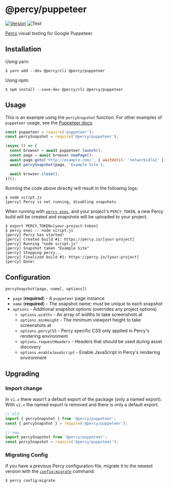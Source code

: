 # @percy/puppeteer
[![Version](https://img.shields.io/npm/v/@percy/puppeteer.svg)](https://npmjs.org/package/@percy/puppeteer)
![Test](https://github.com/percy/percy-puppeteer/workflows/Test/badge.svg)

[Percy](https://percy.io) visual testing for Google Puppeteer.

## Installation

Using yarn:

```sh-session
$ yarn add --dev @percy/cli @percy/puppeteer
```

Using npm:

```sh-session
$ npm install --save-dev @percy/cli @percy/puppeteer
```

## Usage

This is an example using the `percySnapshot` function. For other examples of `puppeteer`
usage, see the [Puppeteer docs](https://pptr.dev).

```javascript
const puppeteer = require('puppeteer');
const percySnapshot = require('@percy/puppeteer');

(async () => {
  const browser = await puppeteer.launch();
  const page = await browser.newPage();
  await page.goto('http://example.com/', { waitUntil: 'networkidle2' });
  await percySnapshot(page, 'Example Site');

  await browser.close();
})();
```

Running the code above directly will result in the following logs:

```sh-session
$ node script.js
[percy] Percy is not running, disabling snapshots
```

When running with [`percy
exec`](https://github.com/percy/cli/tree/master/packages/cli-exec#percy-exec), and your project's
`PERCY_TOKEN`, a new Percy build will be created and snapshots will be uploaded to your project.

```sh-session
$ export PERCY_TOKEN=[your-project-token]
$ percy exec -- node script.js
[percy] Percy has started!
[percy] Created build #1: https://percy.io/[your-project]
[percy] Running "node script.js"
[percy] Snapshot taken "Example Site"
[percy] Stopping percy...
[percy] Finalized build #1: https://percy.io/[your-project]
[percy] Done!
```

## Configuration

`percySnapshot(page, name[, options])`

- `page` (**required**) - A `puppeteer` page instance
- `name` (**required**) - The snapshot name; must be unique to each snapshot
- `options` - Additional snapshot options (overrides any project options)
  - `options.widths` - An array of widths to take screenshots at
  - `options.minHeight` - The minimum viewport height to take screenshots at
  - `options.percyCSS` - Percy specific CSS only applied in Percy's rendering environment
  - `options.requestHeaders` - Headers that should be used during asset discovery
  - `options.enableJavaScript` - Enable JavaScript in Percy's rendering environment

## Upgrading

### Import change

In `v1.x` there wasn't a default export of the package (only a named
export). With `v2.x` the named export is removed and there is only a default
export.

``` javascript
// old
import { percySnapshot } from '@percy/puppeteer';
const { percySnapshot } = require('@percy/puppeteer');

// new
import percySnapshot from '@percy/puppeteer';
const percySnapshot = require('@percy/puppeteer');
```

### Migrating Config

If you have a previous Percy configuration file, migrate it to the newest version with the
[`config:migrate`](https://github.com/percy/cli/tree/master/packages/cli-config#percy-configmigrate-filepath-output) command:

```sh-session
$ percy config:migrate
```
